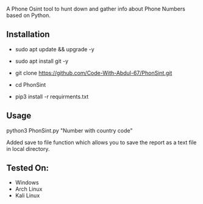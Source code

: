 <p>A Phone Osint tool to hunt down and gather info about Phone Numbers based on Python.<p/>

 <h2>Installation</h2/>

- sudo apt update && upgrade -y

- sudo apt install git -y

- git clone https://github.com/Code-With-Abdul-67/PhonSint.git

- cd PhonSint

- pip3 install -r requirments.txt

 <h2>Usage</h2>
  
 python3 PhonSint.py "Number with country code"

 Added save to file function which allows you to save the report as a text file in local directory.


<h2>Tested On:</h2>

- Windows
- Arch Linux
- Kali Linux
    


